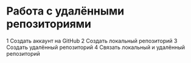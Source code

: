 # Работа с удалёнными репозиториями
1 Создать аккаунт на GitHub
2 Создать локальный репозиторий
3 Создать удалённый репозиторий
4 Связать локальный и удалённый репозиторий